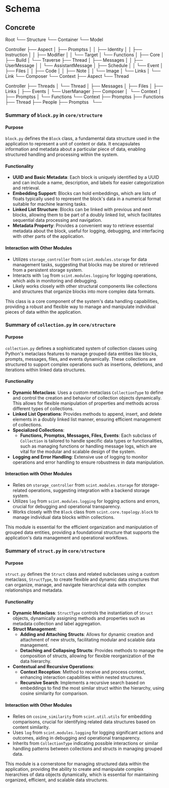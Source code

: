 # Schema

## Concrete

Root
└── Structure
    └── Container
        └── Model

Controller
├── Aspect
│   ├── Promptss
│   │   ├── Identity
│   │   ├── Instruction
│   │   ├── Modifier
│   │   └── Target
│   └── Functions
│       ├── Core
│       ├── Build
│       └── Traverse
├── Thread
│   ├── Messages
│   │   ├── UserMessage
│   │   └── AssistantMessage
│   ├── Schedule
│   │   └── Event
│   ├── Files
│   │   ├── Code
│   │   ├── Note
│   │   └── Image
│   └── Links
│       └── Link
└── Composer
    └── Context
        ├── Aspect
        └── Thread

Controller
├── Threads
│   └── Thread
│       ├── Messages
│       ├── Files
│       ├── Links
│       ├── Events
│       └── UserManager
├── Composer
│   └── Context
│       ├── Promptss
│       └── Functions
└── Context
    ├── Promptss
    ├── Functions
    ├── Thread
    ├── People
    ├── Promptss
    └──

 ### Summary of `block.py` in `core/structure`

 #### Purpose
 `block.py` defines the `Block` class, a fundamental data structure used in the application to represent a unit of content or data. It encapsulates information and metadata about a particular piece of data, enabling structured handling and processing within the system.

 #### Functionality
 - **UUID and Basic Metadata**: Each block is uniquely identified by a UUID and can include a name, description, and labels for easier categorization and retrieval.
 - **Embedding Support**: Blocks can hold embeddings, which are lists of floats typically used to represent the block's data in a numerical format suitable for machine learning tasks.
 - **Linked List Structure**: Blocks can be linked with previous and next blocks, allowing them to be part of a doubly linked list, which facilitates sequential data processing and navigation.
 - **Metadata Property**: Provides a convenient way to retrieve essential metadata about the block, useful for logging, debugging, and interfacing with other parts of the application.

 #### Interaction with Other Modules
 - Utilizes `storage_controller` from `scint.modules.storage` for data management tasks, suggesting that blocks may be stored or retrieved from a persistent storage system.
 - Interacts with `log` from `scint.modules.logging` for logging operations, which aids in monitoring and debugging.
 - Likely works closely with other structural components like collections and structures that organize blocks into more complex data formats.

 This class is a core component of the system's data handling capabilities, providing a robust and flexible way to manage and manipulate individual pieces of data within the application.

 ### Summary of `collection.py` in `core/structure`

 #### Purpose
 `collection.py` defines a sophisticated system of collection classes using Python's metaclass features to manage grouped data entities like blocks, prompts, messages, files, and events dynamically. These collections are structured to support complex operations such as insertions, deletions, and iterations within linked data structures.

 #### Functionality
 - **Dynamic Metaclass**: Uses a custom metaclass `CollectionType` to define and control the creation and behavior of collection objects dynamically. This allows for flexible manipulation of properties and methods across different types of collections.
 - **Linked List Operations**: Provides methods to append, insert, and delete elements in a doubly linked list manner, ensuring efficient management of collections.
 - **Specialized Collections**:
   - **Functions, Promptss, Messages, Files, Events**: Each subclass of `Collection` is tailored to handle specific data types or functionalities, such as managing functions or handling message logs, which are vital for the modular and scalable design of the system.
 - **Logging and Error Handling**: Extensive use of logging to monitor operations and error handling to ensure robustness in data manipulation.

 #### Interaction with Other Modules
 - Relies on `storage_controller` from `scint.modules.storage` for storage-related operations, suggesting integration with a backend storage system.
 - Utilizes `log` from `scint.modules.logging` for logging actions and errors, crucial for debugging and operational transparency.
 - Works closely with the `Block` class from `scint.core.topology.block` to manage individual data blocks within collections.

 This module is essential for the efficient organization and manipulation of grouped data entities, providing a foundational structure that supports the application's data management and operational workflows.

 ### Summary of `struct.py` in `core/structure`

 #### Purpose
 `struct.py` defines the `Struct` class and related subclasses using a custom metaclass, `StructType`, to create flexible and dynamic data structures that can organize, manage, and navigate hierarchical data with complex relationships and metadata.

 #### Functionality
 - **Dynamic Metaclass**: `StructType` controls the instantiation of `Struct` objects, dynamically assigning methods and properties such as metadata collection and label aggregation.
 - **Struct Management**:
   - **Adding and Attaching Structs**: Allows for dynamic creation and attachment of new structs, facilitating modular and scalable data management.
   - **Detaching and Collapsing Structs**: Provides methods to manage the composition of structs, allowing for flexible reorganization of the data hierarchy.
 - **Contextual and Recursive Operations**:
   - **Context Reception**: Method to receive and process context, enhancing interaction capabilities within nested structures.
   - **Recursive Search**: Implements a recursive search based on embeddings to find the most similar struct within the hierarchy, using cosine similarity for comparison.

 #### Interaction with Other Modules
 - Relies on `cosine_similarity` from `scint.util.utils` for embedding comparisons, crucial for identifying related data structures based on content similarity.
 - Uses `log` from `scint.modules.logging` for logging significant actions and outcomes, aiding in debugging and operational transparency.
 - Inherits from `CollectionType` indicating possible interactions or similar handling patterns between collections and structs in managing grouped data.

 This module is a cornerstone for managing structured data within the application, providing the ability to create and manipulate complex hierarchies of data objects dynamically, which is essential for maintaining organized, efficient, and scalable data structures.
